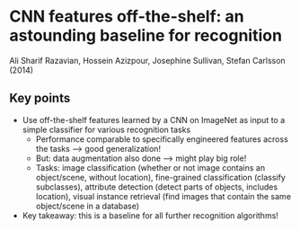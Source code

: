 # CNN features off-the-shelf: an astounding baseline for recognition
Ali Sharif Razavian, Hossein Azizpour, Josephine Sullivan, Stefan Carlsson (2014)

## Key points
- Use off-the-shelf features learned by a CNN on ImageNet as input to a simple classifier for various recognition tasks
    - Performance comparable to specifically engineered features across the tasks --> good generalization!
    - But: data augmentation also done --> might play big role!
    - Tasks: image classification (whether or not image contains an object/scene, without location), fine-grained classification (classify subclasses), attribute detection (detect parts of objects, includes location), visual instance retrieval (find images that contain the same object/scene in a database)
- Key takeaway: this is a baseline for all further recognition algorithms!
